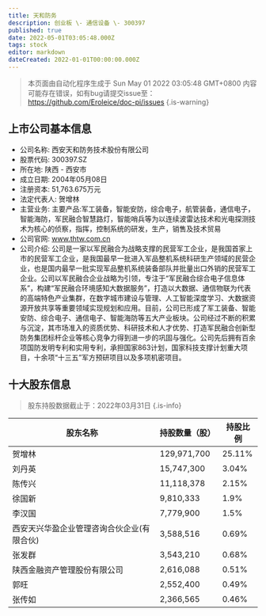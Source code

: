 ```yaml
---
title: 天和防务
description: 创业板 \- 通信设备 \- 300397
published: true
date: 2022-05-01T03:05:48.000Z
tags: stock
editor: markdown
dateCreated: 2022-01-01T00:00:00.000Z
---
```


> 本页面由自动化程序生成于 Sun May 01 2022 03:05:48 GMT+0800
> 内容可能存在错误，如有bug请提交issue至：https://github.com/Eroleice/doc-pi/issues
{.is-warning}

## 上市公司基本信息
- 公司名称: 西安天和防务技术股份有限公司
- 股票代码: 300397.SZ
- 所在地: 陕西 - 西安市
- 成立日期: 2004年05月08日
- 注册资本: 51,763.675万元
- 法定代表人: 贺增林
- 主营业务: 主要产品:军工装备，智能安防，综合电子，航管装备，通信电子，智能海防，军民融合智慧路灯，智能哨兵等为以连续波雷达技术和光电探测技术为核心的侦察，指挥，控制系统的研发，生产，销售及技术贸易
- 公司官网: www.thtw.com.cn
- 公司介绍: 公司是一家以军民融合为战略支撑的民营军工企业，是我国首家上市的民营军工企业，是我国最早一批进入军品整机系统科研生产领域的民营企业，也是国内最早一批实现军品整机系统装备部队并批量出口外销的民营军工企业。公司以军民融合企业战略为引领，专注于“军民融合综合电子信息体系”，构建“军民融合环境感知大数据服务”，打造以大数据、通信物联为代表的高端特色产业集群，在数字城市建设与管理、人工智能深度学习、大数据资源开放共享等重要领域实现规划和应用。目前，公司已形成了军工装备、智能安防、综合电子、通信电子、智能海防等五大产业板块。公司经过不断的积累与沉淀，其市场准入的资质优势、科研技术和人才优势、打造军民融合创新型防务集团标杆企业等核心竞争力得到进一步的巩固与强化。公司先后拥有百余项国防发明专利和实用专利，承担国家863计划，国家科技支撑计划重大项目，十余项“十三五”军方预研项目以及多项机密项目。


## 十大股东信息
> 股东持股数据截止于：2022年03月31日
{.is-info}

| 股东名称 | 持股数量（股） | 持股比例 |
| --- | --- | --- |
| 贺增林 | 129,971,700 | 25.11% |
| 刘丹英 | 15,747,300 | 3.04% |
| 陈传兴 | 11,118,378 | 2.15% |
| 徐国新 | 9,810,333 | 1.9% |
| 李汉国 | 7,779,900 | 1.5% |
| 西安天兴华盈企业管理咨询合伙企业(有限合伙) | 3,588,516 | 0.69% |
| 张发群 | 3,543,210 | 0.68% |
| 陕西金融资产管理股份有限公司 | 2,616,088 | 0.51% |
| 郭旺 | 2,552,400 | 0.49% |
| 张传如 | 2,366,565 | 0.46% |




